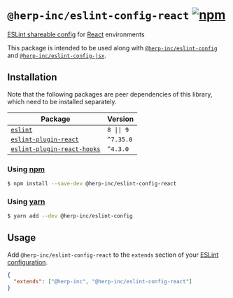 # `@herp-inc/eslint-config-react` [![npm](https://img.shields.io/npm/v/@herp-inc/eslint-config-react)](https://www.npmjs.com/package/@herp-inc/eslint-config-react)

[ESLint shareable config](https://eslint.org/docs/developer-guide/shareable-configs) for [React](https://reactjs.org/) environments

This package is intended to be used along with [`@herp-inc/eslint-config`](https://www.npmjs.com/package/@herp-inc/eslint-config) and [`@herp-inc/eslint-config-jsx`](https://www.npmjs.com/package/@herp-inc/eslint-config-jsx).

## Installation

Note that the following packages are peer dependencies of this library, which need to be installed separately.

| Package                                                                                | Version    |
| -------------------------------------------------------------------------------------- | ---------- |
| [`eslint`](https://www.npmjs.com/package/eslint)                                       | `8 \|\| 9` |
| [`eslint-plugin-react`](https://www.npmjs.com/package/eslint-plugin-react)             | `^7.35.0`  |
| [`eslint-plugin-react-hooks`](https://www.npmjs.com/package/eslint-plugin-react-hooks) | `^4.3.0`   |

### Using [npm](https://www.npmjs.com/)

```sh
$ npm install --save-dev @herp-inc/eslint-config-react
```

### Using [yarn](https://yarnpkg.com/)

```sh
$ yarn add --dev @herp-inc/eslint-config
```

## Usage

Add `@herp-inc/eslint-config-react` to the `extends` section of your [ESLint configuration](http://eslint.org/docs/user-guide/configuring).

```json
{
  "extends": ["@herp-inc", "@herp-inc/eslint-config-react"]
}
```
